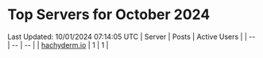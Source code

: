 # Top Servers for October 2024
Last Updated: 10/01/2024 07:14:05 UTC
| Server | Posts | Active Users |
| -- | -- | -- |
| [hachyderm.io](https://hachyderm.io/tags/PowerShell) | 1 | 1 |
